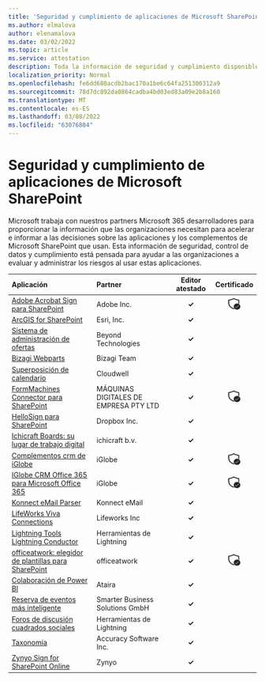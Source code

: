 ```yaml
---
title: 'Seguridad y cumplimiento de aplicaciones de Microsoft SharePoint: todas las aplicaciones'
ms.author: elmalova
author: elenamalova
ms.date: 03/02/2022
ms.topic: article
ms.service: attestation
description: Toda la información de seguridad y cumplimiento disponible para todas las aplicaciones SharePoint Microsoft.
localization_priority: Normal
ms.openlocfilehash: fe6dd680acdb2bac170a1be6c64fa251300312a9
ms.sourcegitcommit: 78d7dc892da0864cadba4bd03ed83a09e2b8a160
ms.translationtype: MT
ms.contentlocale: es-ES
ms.lasthandoff: 03/08/2022
ms.locfileid: "63076884"
---
```

# <a name="microsoft-sharepoint-apps-security-and-compliance"></a>Seguridad y cumplimiento de aplicaciones de Microsoft SharePoint

Microsoft trabaja con nuestros partners Microsoft 365 desarrolladores para proporcionar la información que las organizaciones necesitan para acelerar e informar a las decisiones sobre las aplicaciones y los complementos de Microsoft SharePoint que usan. Esta información de seguridad, control de datos y cumplimiento está pensada para ayudar a las organizaciones a evaluar y administrar los riesgos al usar estas aplicaciones.

| **Aplicación** | **Partner** | **Editor atestado** | **Certificado** |
|:--------|:------------|:----------------------:|:-------------:|
| [Adobe Acrobat Sign para SharePoint](./adobe-inc-acrobat-sign-for-sharepoint.md) | Adobe Inc. | **✓** | <img alt="Certified application badge" src="../media/certified-badge.png" height="25" width="25" /> |
| [ArcGIS for SharePoint](./esri-inc-arcgis-for-sharepoint.md) | Esri, Inc. | **✓** |  |
| [Sistema de administración de ofertas](./beyond-technologies-bid-management-system.md) | Beyond Technologies | **✓** |  |
| [Bizagi Webparts](./bizagi-team-webparts.md) | Bizagi Team | **✓** |  |
| [Superposición de calendario](./cloudwell-calendar-overlay.md) | Cloudwell | **✓** |  |
| [FormMachines Connector para SharePoint](./enterprise-digital-machines-pty-ltd-formmachines-connector-for-sharepoint.md) | MÁQUINAS DIGITALES DE EMPRESA PTY LTD | **✓** | <img alt="Certified application badge" src="../media/certified-badge.png" height="25" width="25" /> |
| [HelloSign para SharePoint](./dropbox-inc-hellosign-for-sharepoint.md) | Dropbox Inc. | **✓** |  |
| [Ichicraft Boards: su lugar de trabajo digital](./ichicraft-bv-boards-your-digital-workplace.md) | ichicraft b.v. | **✓** |  |
| [Complementos crm de iGlobe](./iglobe-crm-add-ons.md) | iGlobe | **✓** | <img alt="Certified application badge" src="../media/certified-badge.png" height="25" width="25" /> |
| [IGlobe CRM Office 365 para Microsoft Office 365](./iglobe-crm-office-365-for-microsoft.md) | iGlobe | **✓** | <img alt="Certified application badge" src="../media/certified-badge.png" height="25" width="25" /> |
| [Konnect eMail Parser](./konnect-email-parser.md) | Konnect eMail | **✓** |  |
| [LifeWorks Viva Connections](./lifeworks-inc-viva-connections.md) | Lifeworks Inc | **✓** |  |
| [Lightning Tools Lightning Conductor](./lightning-tools-conductor.md) | Herramientas de Lightning | **✓** |  |
| [officeatwork: elegidor de plantillas para SharePoint](./officeatwork-officeatworktemplate-chooser-for-sharepoint.md) | officeatwork | **✓** | <img alt="Certified application badge" src="../media/certified-badge.png" height="25" width="25" /> |
| [Colaboración de Power BI](./ataira-power-bi-collaboration.md) | Ataira | **✓** |  |
| [Reserva de eventos más inteligente](./smarter-business-solutions-gmbh-event-booking.md) | Smarter Business Solutions GmbH | **✓** |  |
| [Foros de discusión cuadrados sociales](./lightning-tools-social-squared-discussion-forums.md) | Herramientas de Lightning | **✓** |  |
| [Taxonomía](./accuracy-software-inc-taxonomy.md) | Accuracy Software Inc. | **✓** |  |
| [Zynyo Sign for SharePoint Online](./zynyo-sign-for-sharepoint-online.md) | Zynyo | **✓** |  |
